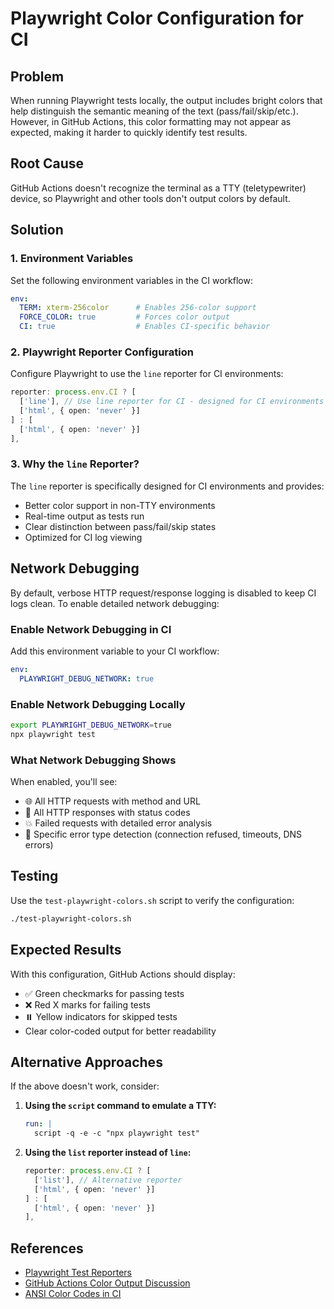 # Playwright Color Configuration for CI

## Problem

When running Playwright tests locally, the output includes bright colors that help distinguish the semantic meaning of the text (pass/fail/skip/etc.). However, in GitHub Actions, this color formatting may not appear as expected, making it harder to quickly identify test results.

## Root Cause

GitHub Actions doesn't recognize the terminal as a TTY (teletypewriter) device, so Playwright and other tools don't output colors by default.

## Solution

### 1. Environment Variables

Set the following environment variables in the CI workflow:

```yaml
env:
  TERM: xterm-256color      # Enables 256-color support
  FORCE_COLOR: true         # Forces color output
  CI: true                  # Enables CI-specific behavior
```

### 2. Playwright Reporter Configuration

Configure Playwright to use the `line` reporter for CI environments:

```typescript
reporter: process.env.CI ? [
  ['line'], // Use line reporter for CI - designed for CI environments with good color support
  ['html', { open: 'never' }]
] : [
  ['html', { open: 'never' }]
],
```

### 3. Why the `line` Reporter?

The `line` reporter is specifically designed for CI environments and provides:
- Better color support in non-TTY environments
- Real-time output as tests run
- Clear distinction between pass/fail/skip states
- Optimized for CI log viewing

## Network Debugging

By default, verbose HTTP request/response logging is disabled to keep CI logs clean. To enable detailed network debugging:

### Enable Network Debugging in CI
Add this environment variable to your CI workflow:
```yaml
env:
  PLAYWRIGHT_DEBUG_NETWORK: true
```

### Enable Network Debugging Locally
```bash
export PLAYWRIGHT_DEBUG_NETWORK=true
npx playwright test
```

### What Network Debugging Shows
When enabled, you'll see:
- 🌐 All HTTP requests with method and URL
- 📡 All HTTP responses with status codes
- 💥 Failed requests with detailed error analysis
- 🚨 Specific error type detection (connection refused, timeouts, DNS errors)

## Testing

Use the `test-playwright-colors.sh` script to verify the configuration:

```bash
./test-playwright-colors.sh
```

## Expected Results

With this configuration, GitHub Actions should display:
- ✅ Green checkmarks for passing tests
- ❌ Red X marks for failing tests
- ⏸️ Yellow indicators for skipped tests
- Clear color-coded output for better readability

## Alternative Approaches

If the above doesn't work, consider:

1. **Using the `script` command to emulate a TTY:**
   ```yaml
   run: |
     script -q -e -c "npx playwright test"
   ```

2. **Using the `list` reporter instead of `line`:**
   ```typescript
   reporter: process.env.CI ? [
     ['list'], // Alternative reporter
     ['html', { open: 'never' }]
   ] : [
     ['html', { open: 'never' }]
   ],
   ```

## References

- [Playwright Test Reporters](https://playwright.dev/docs/test-reporters)
- [GitHub Actions Color Output Discussion](https://github.com/orgs/community/discussions/26944)
- [ANSI Color Codes in CI](https://en.wikipedia.org/wiki/ANSI_escape_code)
